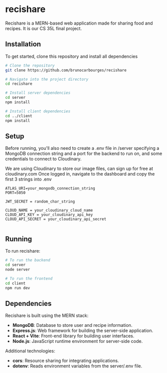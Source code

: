 # recishare

Recishare is a MERN-based web application made for sharing food and recipes. It is our CS 35L final project.

## Installation
To get started, clone this repository and install all dependencies

```bash
# Clone the repository
git clone https://github.com/brunocarbourges/recishare

# Navigate into the project directory
cd recishare

# Install server dependencies
cd server
npm install

# Install client dependencies
cd ../client
npm install
```

## Setup
Before running, you'll also need to create a .env file in /server specifying a MongoDB connection string and a port for the backend to run on, and some credentials to connect to Cloudinary.

We are using Cloudinary to store our image files, can sign up for free at cloudinary.com
Once logged in, navigate to the dashboard and copy the first 3 strings into .env

```
ATLAS_URI=your_mongodb_connection_string
PORT=5050

JWT_SECRET = random_char_string

CLOUD_NAME = your_cloudinary_cloud_name
CLOUD_API_KEY = your_cloudinary_api_key
CLOUD_API_SECRET = your_cloudinary_api_secret


```

## Running
To run recishare:

```bash
# To run the backend
cd server
node server

# To run the frontend
cd client
npm run dev
```

## Dependencies
Recishare is built using the MERN stack:
- **MongoDB**: Database to store user and recipe information.
- **Express.js**: Web framework for building the server-side application.
- **React + Vite**: Front-end library for building user interfaces.
- **Node.js**: JavaScript runtime environment for server-side code.

Additional technologies:
- **cors**: Resource sharing for integrating applications.
- **dotenv**: Reads environment variables from the server/.env file.


